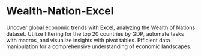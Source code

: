 # Wealth-Nation-Excel
Uncover global economic trends with Excel, analyzing the Wealth of Nations dataset. Utilize filtering for the top 20 countries by GDP, automate tasks with macros, and visualize insights with pivot tables. Efficient data manipulation for a comprehensive understanding of economic landscapes.

